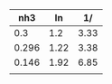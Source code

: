 | nh3   | ln   | 1/   |
| ----- | ---- | ---- |
| 0.3   | 1.2  | 3.33 |
| 0.296 | 1.22 | 3.38 |
| 0.146 | 1.92 | 6.85 |
|       |      |      |
